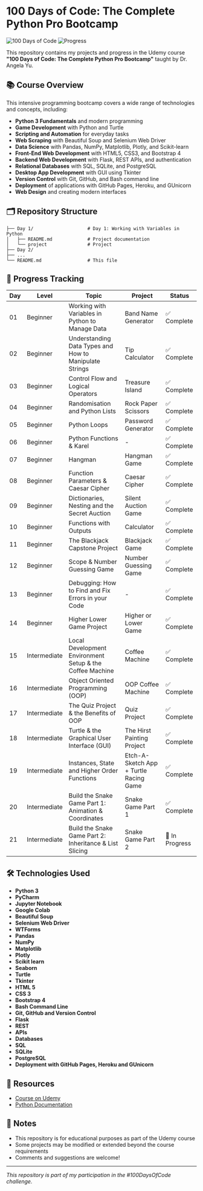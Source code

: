 # 100 Days of Code: The Complete Python Pro Bootcamp

![100 Days of Code](https://img.shields.io/badge/100%20Days%20of%20Code-Python-blue?style=for-the-badge)
![Progress](https://img.shields.io/badge/Progress-In%20Progress-orange?style=for-the-badge)

This repository contains my projects and progress in the Udemy course **"100 Days of Code: The Complete Python Pro Bootcamp"** taught by Dr. Angela Yu.

## 📚 Course Overview

This intensive programming bootcamp covers a wide range of technologies and concepts, including:

- **Python 3 Fundamentals** and modern programming
- **Game Development** with Python and Turtle
- **Scripting and Automation** for everyday tasks
- **Web Scraping** with Beautiful Soup and Selenium Web Driver
- **Data Science** with Pandas, NumPy, Matplotlib, Plotly, and Scikit-learn
- **Front-End Web Development** with HTML5, CSS3, and Bootstrap 4
- **Backend Web Development** with Flask, REST APIs, and authentication
- **Relational Databases** with SQL, SQLite, and PostgreSQL
- **Desktop App Development** with GUI using Tkinter
- **Version Control** with Git, GitHub, and Bash command line
- **Deployment** of applications with GitHub Pages, Heroku, and GUnicorn
- **Web Design** and creating modern interfaces

## 🗂️ Repository Structure

```
├── Day 1/                    # Day 1: Working with Variables in Python
│   ├── README.md             # Project documentation
│   └── project               # Project
├── Day 2/
├── ...
└── README.md                 # This file
```

## 🚀 Progress Tracking

| Day | Level | Topic | Project | Status |
|-----|-------|-------|---------|--------|
| 01 | Beginner | Working with Variables in Python to Manage Data | Band Name Generator | ✅ Complete |
| 02 | Beginner | Understanding Data Types and How to Manipulate Strings | Tip Calculator | ✅ Complete |
| 03 | Beginner | Control Flow and Logical Operators | Treasure Island | ✅ Complete |
| 04 | Beginner | Randomisation and Python Lists | Rock Paper Scissors | ✅ Complete |
| 05 | Beginner | Python Loops | Password Generator | ✅ Complete |
| 06 | Beginner | Python Functions & Karel | - | ✅ Complete |
| 07 | Beginner | Hangman | Hangman Game | ✅ Complete |
| 08 | Beginner | Function Parameters & Caesar Cipher | Caesar Cipher | ✅ Complete |
| 09 | Beginner | Dictionaries, Nesting and the Secret Auction | Silent Auction Game | ✅ Complete |
| 10 | Beginner | Functions with Outputs | Calculator | ✅ Complete |
| 11 | Beginner | The Blackjack Capstone Project | Blackjack Game | ✅ Complete |
| 12 | Beginner | Scope & Number Guessing Game | Number Guessing Game | ✅ Complete |
| 13 | Beginner | Debugging: How to Find and Fix Errors in your Code | - | ✅ Complete |
| 14 | Beginner | Higher Lower Game Project | Higher or Lower Game | ✅ Complete |
| 15 | Intermediate | Local Development Environment Setup & the Coffee Machine | Coffee Machine | ✅ Complete |
| 16 | Intermediate | Object Oriented Programming (OOP) | OOP Coffee Machine | ✅ Complete |
| 17 | Intermediate | The Quiz Project & the Benefits of OOP | Quiz Project | ✅ Complete |
| 18 | Intermediate | Turtle & the Graphical User Interface (GUI) | The Hirst Painting Project | ✅ Complete |
| 19 | Intermediate | Instances, State and Higher Order Functions | Etch-A-Sketch App + Turtle Racing Game | ✅ Complete |
| 20 | Intermediate | Build the Snake Game Part 1: Animation & Coordinates | Snake Game Part 1 | ✅ Complete |
| 21 | Intermediate | Build the Snake Game Part 2: Inheritance & List Slicing | Snake Game Part 2 | 🔄 In Progress |

## 🛠️ Technologies Used

- **Python 3**
- **PyCharm**
- **Jupyter Notebook**
- **Google Colab**
- **Beautiful Soup**
- **Selenium Web Driver**
- **WTForms**
- **Pandas**
- **NumPy**
- **Matplotlib**
- **Plotly**
- **Scikit learn**
- **Seaborn**
- **Turtle**
- **Tkinter**
- **HTML 5**
- **CSS 3**
- **Bootstrap 4**
- **Bash Command Line**
- **Git, GitHub and Version Control**
- **Flask**
- **REST**
- **APIs**
- **Databases**
- **SQL**
- **SQLite**
- **PostgreSQL**
- **Deployment with GitHub Pages, Heroku and GUnicorn**

## 🔗 Resources

- [Course on Udemy](https://www.udemy.com/course/100-days-of-code/)
- [Python Documentation](https://docs.python.org/3/)

## 📝 Notes

- This repository is for educational purposes as part of the Udemy course
- Some projects may be modified or extended beyond the course requirements
- Comments and suggestions are welcome!

---

*This repository is part of my participation in the #100DaysOfCode challenge.*
